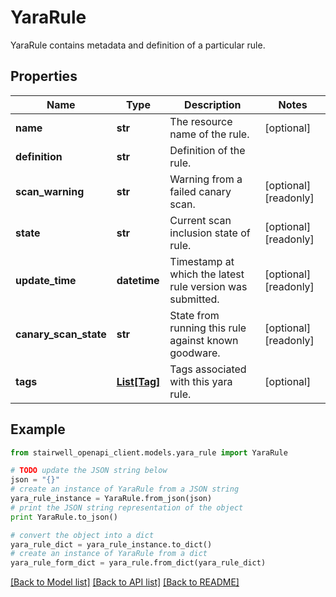 # YaraRule

YaraRule contains metadata and definition of a particular rule.

## Properties
Name | Type | Description | Notes
------------ | ------------- | ------------- | -------------
**name** | **str** | The resource name of the rule. | [optional] 
**definition** | **str** | Definition of the rule. | 
**scan_warning** | **str** | Warning from a failed canary scan. | [optional] [readonly] 
**state** | **str** | Current scan inclusion state of rule. | [optional] [readonly] 
**update_time** | **datetime** | Timestamp at which the latest rule version was submitted. | [optional] [readonly] 
**canary_scan_state** | **str** | State from running this rule against known goodware. | [optional] [readonly] 
**tags** | [**List[Tag]**](Tag.md) | Tags associated with this yara rule. | [optional] 

## Example

```python
from stairwell_openapi_client.models.yara_rule import YaraRule

# TODO update the JSON string below
json = "{}"
# create an instance of YaraRule from a JSON string
yara_rule_instance = YaraRule.from_json(json)
# print the JSON string representation of the object
print YaraRule.to_json()

# convert the object into a dict
yara_rule_dict = yara_rule_instance.to_dict()
# create an instance of YaraRule from a dict
yara_rule_form_dict = yara_rule.from_dict(yara_rule_dict)
```
[[Back to Model list]](../README.md#documentation-for-models) [[Back to API list]](../README.md#documentation-for-api-endpoints) [[Back to README]](../README.md)


